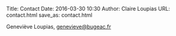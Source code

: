 Title: Contact
Date: 2016-03-30 10:30
Author: Claire Loupias
URL: contact.html
save_as: contact.html

Geneviève Loupias, genevieve@bugeac.fr
